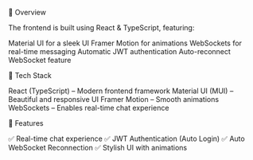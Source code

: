 📌 Overview

The frontend is built using React & TypeScript, featuring:

Material UI for a sleek UI
Framer Motion for animations
WebSockets for real-time messaging
Automatic JWT authentication
Auto-reconnect WebSocket feature

🚀 Tech Stack

React (TypeScript) – Modern frontend framework
Material UI (MUI) – Beautiful and responsive UI
Framer Motion – Smooth animations
WebSockets – Enables real-time chat experience

📡 Features

✅ Real-time chat experience
✅ JWT Authentication (Auto Login)
✅ Auto WebSocket Reconnection
✅ Stylish UI with animations
